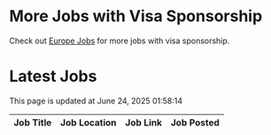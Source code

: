# More Jobs with Visa Sponsorship

Check out [Europe Jobs](https://github.com/sureshparimi/europejobs#latest-jobs) for more jobs with visa sponsorship.

# Latest Jobs

This page is updated at June 24, 2025 01:58:14

| Job Title | Job Location | Job Link | Job Posted |
| --- | --- | --- | --- |
